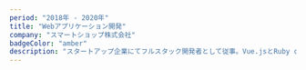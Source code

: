 ```yaml
---
period: "2018年 - 2020年"
title: "Webアプリケーション開発"
company: "スマートショップ株式会社"
badgeColor: "amber"
description: "スタートアップ企業にてフルスタック開発者として従事。Vue.jsとRuby on Railsを使用したECサイトの開発から運用まで担当。決済システム連携、在庫管理機能、ユーザー分析基盤の構築を実装。アジャイル開発手法を取り入れ、2週間スプリントでの継続的な機能改善を実現。"
---
```

